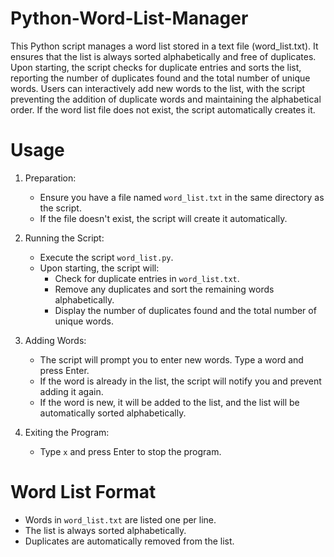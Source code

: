 # Python-Word-List-Manager
This Python script manages a word list stored in a text file (word_list.txt). It ensures that the list is always sorted alphabetically and free of duplicates. Upon starting, the script checks for duplicate entries and sorts the list, reporting the number of duplicates found and the total number of unique words. Users can interactively add new words to the list, with the script preventing the addition of duplicate words and maintaining the alphabetical order. If the word list file does not exist, the script automatically creates it.

# Usage
1. Preparation:
   - Ensure you have a file named `word_list.txt` in the same directory as the script.
   - If the file doesn't exist, the script will create it automatically.

2. Running the Script:
   - Execute the script `word_list.py`.
   - Upon starting, the script will:
     - Check for duplicate entries in `word_list.txt`.
     - Remove any duplicates and sort the remaining words alphabetically.
     - Display the number of duplicates found and the total number of unique words.

3. Adding Words:
   - The script will prompt you to enter new words. Type a word and press Enter.
   - If the word is already in the list, the script will notify you and prevent adding it again.
   - If the word is new, it will be added to the list, and the list will be automatically sorted alphabetically.

4. Exiting the Program:
   - Type `x` and press Enter to stop the program.

# Word List Format
- Words in `word_list.txt` are listed one per line.
- The list is always sorted alphabetically.
- Duplicates are automatically removed from the list.

